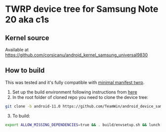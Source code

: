 # TWRP device tree for Samsung Note 20 aka c1s

## Kernel source 
Available at https://github.com/corsicanu/android_kernel_samsung_universal9830

## How to build
This was tested and it's fully compatible with [minimal manifest twrp](https://github.com/minimal-manifest-twrp/platform_manifest_twrp_aosp).
1. Set up the build environment following instructions from [here](https://github.com/minimal-manifest-twrp/platform_manifest_twrp_aosp/blob/twrp-11/README.md#getting-started)
2. In the root folder of cloned repo you need to clone the device tree:
```bash
git clone -b android-11.0 https://github.com/TeamWin/android_device_samsung_c1s.git device/samsung/c1s
```
3. To build:
```bash
export ALLOW_MISSING_DEPENDENCIES=true && . build/envsetup.sh && lunch twrp_c1s-eng && mka recoveryimage -j128
```

